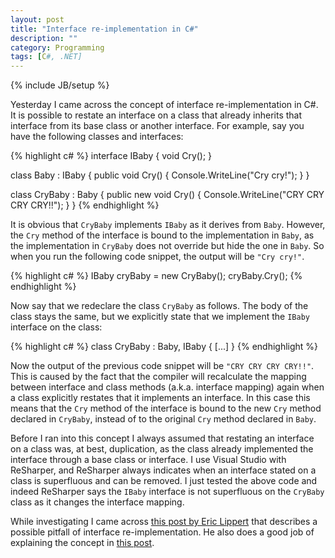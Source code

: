 ```yaml
---
layout: post
title: "Interface re-implementation in C#"
description: ""
category: Programming 
tags: [C#, .NET]
---
```

{% include JB/setup %}

Yesterday I came across the concept of interface re-implementation in C#. It is possible to restate an interface on a class that already inherits that interface from its base class or another interface. For example, say you have the following classes and interfaces:

{% highlight c# %}
interface IBaby
{
  void Cry();
}

class Baby : IBaby
{
  public void Cry()
  {
    Console.WriteLine("Cry cry!");
  }
}

class CryBaby : Baby
{
  public new void Cry()
  {
    Console.WriteLine("CRY CRY CRY CRY!!");
  }
}
{% endhighlight %}

It is obvious that `CryBaby` implements `IBaby` as it derives from `Baby`. However, the `Cry` method of the interface is bound to the implementation in `Baby`, as the implementation in `CryBaby` does not override but hide the one in `Baby`. So when you run the following code snippet, the output will be `"Cry cry!"`.

{% highlight c# %}
IBaby cryBaby = new CryBaby();
cryBaby.Cry();
{% endhighlight %}

Now say that we redeclare the class `CryBaby` as follows. The body of the class stays the same, but we explicitly state that we implement the `IBaby` interface on the class:

{% highlight c# %}
class CryBaby : Baby, IBaby
{
  [...]
}
{% endhighlight %}

Now the output of the previous code snippet will be `"CRY CRY CRY CRY!!"`. This is caused by the fact that the compiler will recalculate the mapping between interface and class methods (a.k.a. interface mapping) again when a class explicitly restates that it implements an interface. In this case this means that the `Cry` method of the interface is bound to the new `Cry` method declared in `CryBaby`, instead of to the original `Cry` method declared in `Baby`.

Before I ran into this concept I always assumed that restating an interface on a class was, at best, duplication, as the class already implemented the interface through a base class or interface. I use Visual Studio with ReSharper, and ReSharper always indicates when an interface stated on a class is superfluous and can be removed. I just tested the above code and indeed ReSharper says the `IBaby` interface is not superfluous on the `CryBaby` class as it changes the interface mapping.

While investigating I came across [this post by Eric Lippert](http://blogs.msdn.com/b/ericlippert/archive/2011/12/08/so-many-interfaces-part-two.aspx) that describes a possible pitfall of interface re-implementation. He also does a good job of explaining the concept in [this post](http://blogs.msdn.com/b/ericlippert/archive/2011/04/04/so-many-interfaces.aspx).
